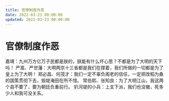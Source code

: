 ```yaml
---
title: 官僚制度作恶
date: 2022-03-23 00:00:00
updated: 2022-03-23 00:00:00
---
```


# 官僚制度作恶
嘉靖：九州万方亿万子民都是朕的，朕能有什么坏心思？不都是为了大明的天下吗！
严嵩、严世藩：大明两京十三省都是我们在撑着，我们所做的一切都是为了皇上为了大明！
郑必昌、何茂才：我们一定不辜负阁老的信任，一定把改稻为桑的国策贯彻下去，毁堤淹田在所不惜。
常伯熙、张知良：为了大明江山，我这两个县不要了，要为朝廷负重前行。
扒河堤的小兵：上支下派，我们也没辙，死多少人和我可没关系。
